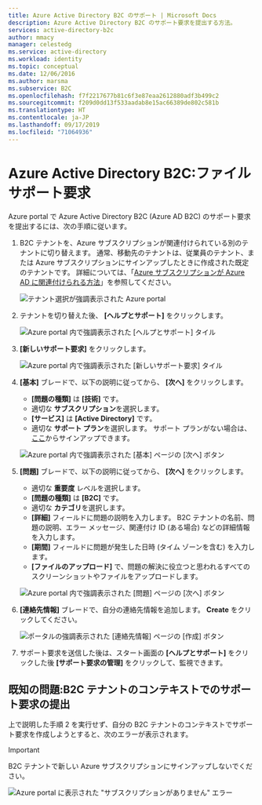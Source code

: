 ```yaml
---
title: Azure Active Directory B2C のサポート | Microsoft Docs
description: Azure Active Directory B2C のサポート要求を提出する方法。
services: active-directory-b2c
author: mmacy
manager: celestedg
ms.service: active-directory
ms.workload: identity
ms.topic: conceptual
ms.date: 12/06/2016
ms.author: marsma
ms.subservice: B2C
ms.openlocfilehash: f7f2217677b81c6f3e87eaa2612880adf3b499c2
ms.sourcegitcommit: f209d0dd13f533aadab8e15ac66389de802c581b
ms.translationtype: HT
ms.contentlocale: ja-JP
ms.lasthandoff: 09/17/2019
ms.locfileid: "71064936"
---
```

# <a name="azure-active-directory-b2c-file-support-requests"></a>Azure Active Directory B2C:ファイル サポート要求
Azure portal で Azure Active Directory B2C (Azure AD B2C) のサポート要求を提出するには、次の手順に従います。

1. B2C テナントを、Azure サブスクリプションが関連付けられている別のテナントに切り替えます。 通常、移動先のテナントは、従業員のテナント、または Azure サブスクリプションにサインアップしたときに作成された既定のテナントです。 詳細については、「[Azure サブスクリプションが Azure AD に関連付けられる方法](../active-directory/fundamentals/active-directory-how-subscriptions-associated-directory.md)」を参照してください。

    ![テナント選択が強調表示された Azure portal](./media/active-directory-b2c-support/support-switch-dir.png)

1. テナントを切り替えた後、 **[ヘルプとサポート]** をクリックします。

    ![Azure portal 内で強調表示された [ヘルプとサポート] タイル](./media/active-directory-b2c-support/support-support.png)

1. **[新しいサポート要求]** をクリックします。

    ![Azure portal 内で強調表示された [新しいサポート要求] タイル](./media/active-directory-b2c-support/support-new.png)

1. **[基本]** ブレードで、以下の説明に従ってから、 **[次へ]** をクリックします。

    * **[問題の種類]** は **[技術]** です。
    * 適切な **サブスクリプション**を選択します。
    * **[サービス]** は **[Active Directory]** です。
    * 適切な **サポート プラン**を選択します。 サポート プランがない場合は、 [ここ](https://azure.microsoft.com/support/plans/)からサインアップできます。

     ![Azure portal 内で強調表示された [基本] ページの [次へ] ボタン](./media/active-directory-b2c-support/support-basics.png)

1. **[問題]** ブレードで、以下の説明に従ってから、 **[次へ]** をクリックします。

    * 適切な **重要度** レベルを選択します。
    * **[問題の種類]** は **[B2C]** です。
    * 適切な **カテゴリ**を選択します。
    * **[詳細]** フィールドに問題の説明を入力します。 B2C テナントの名前、問題の説明、エラー メッセージ、関連付け ID (ある場合) などの詳細情報を入力します。
    * **[期間]** フィールドに問題が発生した日時 (タイム ゾーンを含む) を入力します。
    * **[ファイルのアップロード]** で、問題の解決に役立つと思われるすべてのスクリーンショットやファイルをアップロードします。

     ![Azure portal 内で強調表示された [問題] ページの [次へ] ボタン](./media/active-directory-b2c-support/support-problem.png)

1. **[連絡先情報]** ブレードで、自分の連絡先情報を追加します。 **Create** をクリックしてください。

    ![ポータルの強調表示された [連絡先情報] ページの [作成] ボタン](./media/active-directory-b2c-support/support-contact.png)

1. サポート要求を送信した後は、スタート画面の **[ヘルプとサポート]** をクリックした後 **[サポート要求の管理]** をクリックして、監視できます。

## <a name="known-issue-filing-a-support-request-in-the-context-of-a-b2c-tenant"></a>既知の問題:B2C テナントのコンテキストでのサポート要求の提出

上で説明した手順 2 を実行せず、自分の B2C テナントのコンテキストでサポート要求を作成しようとすると、次のエラーが表示されます。

> [!IMPORTANT]
> B2C テナントで新しい Azure サブスクリプションにサインアップしないでください。

![Azure portal に表示された "サブスクリプションがありません" エラー](./media/active-directory-b2c-support/support-no-sub.png)
